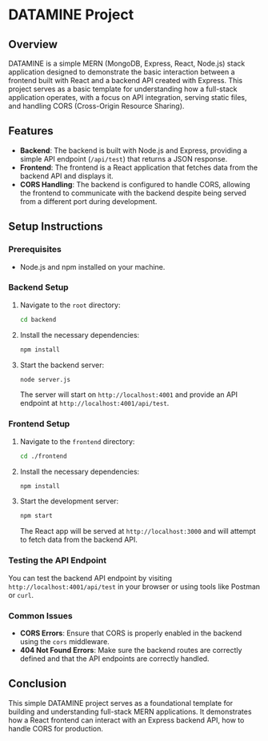 # DATAMINE Project

## Overview

DATAMINE is a simple MERN (MongoDB, Express, React, Node.js) stack application designed to demonstrate the basic interaction between a frontend built with React and a backend API created with Express. This project serves as a basic template for understanding how a full-stack application operates, with a focus on API integration, serving static files, and handling CORS (Cross-Origin Resource Sharing).

## Features

- **Backend**: The backend is built with Node.js and Express, providing a simple API endpoint (`/api/test`) that returns a JSON response.
- **Frontend**: The frontend is a React application that fetches data from the backend API and displays it.
- **CORS Handling**: The backend is configured to handle CORS, allowing the frontend to communicate with the backend despite being served from a different port during development.


## Setup Instructions

### Prerequisites

- Node.js and npm installed on your machine.

### Backend Setup

1. Navigate to the `root` directory:
    ```bash
    cd backend
    ```

2. Install the necessary dependencies:
    ```bash
    npm install
    ```

3. Start the backend server:
    ```bash
    node server.js
    ```

   The server will start on `http://localhost:4001` and provide an API endpoint at `http://localhost:4001/api/test`.

### Frontend Setup

1. Navigate to the `frontend` directory:
    ```bash
    cd ./frontend
    ```

2. Install the necessary dependencies:
    ```bash
    npm install
    ```

3. Start the development server:
    ```bash
    npm start
    ```

   The React app will be served at `http://localhost:3000` and will attempt to fetch data from the backend API.

### Testing the API Endpoint

You can test the backend API endpoint by visiting `http://localhost:4001/api/test` in your browser or using tools like Postman or `curl`.

### Common Issues

- **CORS Errors**: Ensure that CORS is properly enabled in the backend using the `cors` middleware.
- **404 Not Found Errors**: Make sure the backend routes are correctly defined and that the API endpoints are correctly handled.

## Conclusion

This simple DATAMINE project serves as a foundational template for building and understanding full-stack MERN applications. It demonstrates how a React frontend can interact with an Express backend API, how to handle CORS for production.
